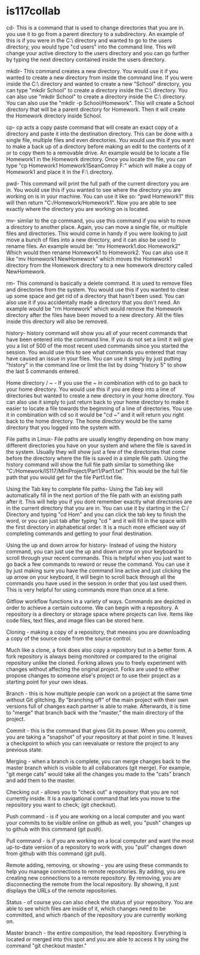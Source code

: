 # is117collab

cd- This is a command that is used to change directories that you are in. you use it to go from a parent directory to a subdirectory. An example of this is if you were in the C:\ directory and wanted to go to the users directory, you would type "cd users" into the command line. This will change your active directory to the users directory and you can go further by typing the next directory contained inside the users directory.

mkdir- This command creates a new directory. You would use it if you wanted to create a new directory from inside the command line. If you were inside the C:\ directory and wanted to create a new "School" directory, you can type "mkdir School" to create a directory inside the C:\ directory. You can also use "mkdir School" to create a directory inside the C:\ directory. You can also use the "mkdir -p School/Homework". This will create a School directory that will be a parent directory for Homework. Then it will create the Homework directory inside School. 

cp- cp acts a copy paste command that will create an exact copy of a directory and paste it into the destination directory. This can be done with a single file, multiple files and even directories. You would use this if you want to make a back up of a directory before making an edit to the contents of it or to copy them to a removable drive. An example would be to locate a file Homework1 in the Homework directory. Once you locate the file, you can type "cp Homework1 Homework1SeanConroy F:\" which will make a copy of Homework1 and place it in the F:\ directory.

pwd- This command will print the full path of the current directory you are in. You would use this if you wanted to see where the directory you are working on is in your machine. You can use it like so: "pwd Homework1" this will then return "C:/Homework/Homework1". Now you are able to see exactly where the directory you are working on is located.

mv- similar to the cp command, you use this command if you wish to move a directory to another place. Again, you can move a single file, or multiple files and directories. This would come in handy if you were looking to just move a bunch of files into a new directory, and it can also be used to rename files. An example would be: "mv Homework1.doc Homework2" Which would then rename Homework1 to Homework2. You can also use it like "mv Homework1 NewHomework" which moves the Homework1 directory from the Homework directory to a new homework directory called NewHomework.

rm- This command is basically a delete command. It is used to remove files and directories from the system. You would use this if you wanted to clear up some space and get rid of a directory that hasn't been used. You can also use it if you accidentally made a directory that you don't need. An example would be "rm Homework" which would remove the Homework directory after the files have been moved to a new directory. All the files inside this directory will also be removed.

history- history command will show you all of your recent commands that have been entered into the command line. If you do not set a limit it will give you a list of 500 of the most recent used commands since you started the session. You would use this to see what commands you entered that may have caused an issue in your files. You can use it simply by just putting "history" in the command line or limit the list by doing "history 5" to show the last 5 commands entered.

Home directory / ~ - If you use the ~ in combination with cd to go back to your home directory. You would use this if you are deep into a line of directories but wanted to create a new directory in your home directory. You can also use it simply to just return back to your home directory to make it easier to locate a file towards the beginning of a line of directories. You use it in combination with cd so it would be "cd ~" and it will return you right back to the home directory. The home directory would be the same directory that you logged into the system with.

File paths in Linux- File paths are usually lengthy depending on how many different directories you have on your system and where the file is saved in the system. Usually they will show just a few of the directories that come before the directory where the file is saved in a simple file path. Using the history command will show the full file path similar to something like "C:/Homework/IS117/MiniProject/Part1/Part1.txt" This would be the full file path that you would get for the file Part1.txt file.

Using the Tab key to complete file paths- Using the Tab key will automatically fill in the next portion of the file path with an existing path after it. This will help you if you dont remember exactly what directories are in the current directory that you are in. You can use it by starting in the C:/ Directory and typing "cd Hom" and you can click the tab key to finish the word, or you can just tab after typing "cd " and it will fill in the space with the first directory in alphabetical order. It is a much more efficient way of completing commands and getting to your final destination.

Using the up and down arrow for history- Instead of using the history command, you can just use the up and down arrow on your keyboard to scroll through your recent commands. This is helpful when you just want to go back a few commands to reword or reuse the command. You can use it by just making sure you have the command line active and just clicking the up arrow on your keyboard, it will begin to scroll back through all the commands you have used in the session in order that you last used them. This is very helpful for using commands more than once at a time.

Gitflow workflow functions in a variety of ways. Commands are depicted in order to achieve a certain outcome. We can begin with a repository. A repository is a directory or storage space where projects can live. Items like code files, text files, and image files can be stored here. 

Cloning - making a copy of a repository, that meeans you are downloading a copy of the source code from the source control.

Much like a clone, a fork does also copy a repository but in a better form. A fork repository is always being monitored or compared to the original repository unlike the cloned. Forking allows you to freely experiment with changes without affecting the original project. Forks are used to either propose changes to someone else's project or to use their project as a starting point for your own ideas.

Branch - this is how multiple people can work on a project at the same time without Git glitching. By "branching off" of the main project with their own versions full of changes each partner is able to make. Afterwards, it is time to "merge" that branch back with the "master," the main directory of the project. 

Commit - this is the command that gives Git its power. When you commit, you are taking a "snapshot" of your repository at that point in time. It leaves a checkpoint to which you can reevaluate or restore the project to any previous state.

Merging - when a branch is complete, you can merge changes back to the master branch which is visible to all collaborators (git merge). For example, "git merge cats" would take all the changes you made to the "cats" branch and add them to the master.

Checking out - allows you to "check out" a repository that you are not currently inside. It is a navigational command that lets you move to the repository you want to check; (git checkout).

Push command - is if you are working on a local computer and you want your commits to be visible online on github as well, you "push" changes up to github with this command (git push).

Pull command - is if you are working on a local computer and want the most up-to-date version of a repository to work with, you "pull" changes down from github with this command (git pull).

Remote adding, removing, or showing - you are using these commands to help you manage connections to remote repositories. By adding, you are creating new connections to a remote repository. By removing, you are disconnecting the remote from the local repository. By showing, it just displays the URLs of the remote repositories. 

Status - of course you can also check the status of your repository. You are able to see which files are inside of it, which changes need to be committed, and which rbanch of the repository you are currently working on.

Master branch - the entire composition, the lead repository. Everything is located or merged into this spot and you are able to access it by using the command "git checkout master."
